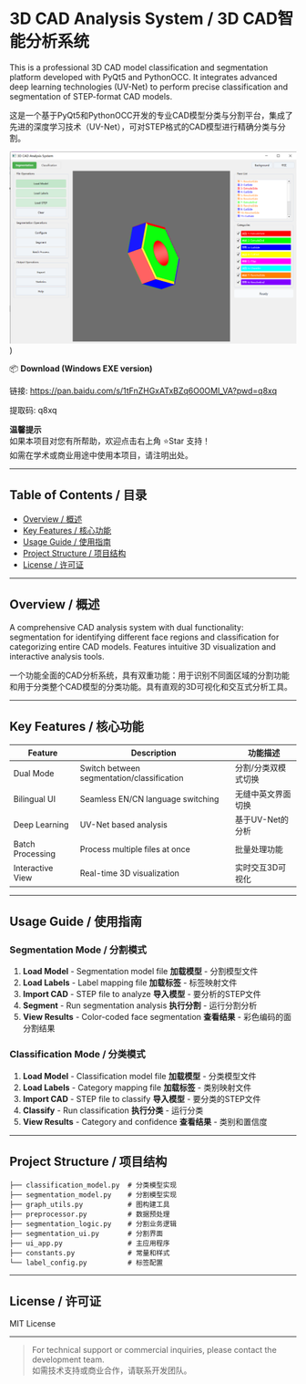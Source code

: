 # 3D CAD Analysis System / 3D CAD智能分析系统

This is a professional 3D CAD model classification and segmentation platform developed with PyQt5 and PythonOCC. It integrates advanced deep learning technologies (UV-Net) to perform precise classification and segmentation of STEP-format CAD models.

这是一个基于PyQt5和PythonOCC开发的专业CAD模型分类与分割平台，集成了先进的深度学习技术（UV-Net），可对STEP格式的CAD模型进行精确分类与分割。

![System Screenshot](https://github.com/BrepMaster/3D-CAD-Analysis-System/raw/main/1.png))

📦 **Download (Windows EXE version)**  

链接: https://pan.baidu.com/s/1tFnZHGxATxBZq6O0OMl_VA?pwd=q8xq

提取码: q8xq

**温馨提示**  
如果本项目对您有所帮助，欢迎点击右上角 ⭐Star 支持！  
如需在学术或商业用途中使用本项目，请注明出处。

---

## Table of Contents / 目录

* [Overview / 概述](#overview--概述)
* [Key Features / 核心功能](#key-features--核心功能)
* [Usage Guide / 使用指南](#usage-guide--使用指南)
* [Project Structure / 项目结构](#project-structure--项目结构)
* [License / 许可证](#license--许可证)

---

## Overview / 概述

A comprehensive CAD analysis system with dual functionality: segmentation for identifying different face regions and classification for categorizing entire CAD models. Features intuitive 3D visualization and interactive analysis tools.

一个功能全面的CAD分析系统，具有双重功能：用于识别不同面区域的分割功能和用于分类整个CAD模型的分类功能。具有直观的3D可视化和交互式分析工具。

---

## Key Features / 核心功能

| Feature          | Description                       | 功能描述                  |
| ---------------- | --------------------------------- | --------------------- |
| Dual Mode        | Switch between segmentation/classification | 分割/分类双模式切换 |
| Bilingual UI     | Seamless EN/CN language switching | 无缝中英文界面切换 |
| Deep Learning    | UV-Net based analysis             | 基于UV-Net的分析   |
| Batch Processing | Process multiple files at once    | 批量处理功能       |
| Interactive View | Real-time 3D visualization        | 实时交互3D可视化   |     |

---


## Usage Guide / 使用指南

### Segmentation Mode / 分割模式

1. **Load Model** - Segmentation model file
   **加载模型** - 分割模型文件
2. **Load Labels** - Label mapping file
   **加载标签** - 标签映射文件
3. **Import CAD** - STEP file to analyze
   **导入模型** - 要分析的STEP文件
4. **Segment** - Run segmentation analysis
   **执行分割** - 运行分割分析
5. **View Results** - Color-coded face segmentation
   **查看结果** - 彩色编码的面分割结果

### Classification Mode / 分类模式

1. **Load Model** - Classification model file
   **加载模型** - 分类模型文件
2. **Load Labels** - Category mapping file
   **加载标签** - 类别映射文件
3. **Import CAD** - STEP file to classify
   **导入模型** - 要分类的STEP文件
4. **Classify** - Run classification
   **执行分类** - 运行分类
5. **View Results** - Category and confidence
   **查看结果** - 类别和置信度

---

## Project Structure / 项目结构

```
├── classification_model.py  # 分类模型实现
├── segmentation_model.py    # 分割模型实现  
├── graph_utils.py           # 图构建工具
├── preprocessor.py          # 数据预处理
├── segmentation_logic.py    # 分割业务逻辑
├── segmentation_ui.py       # 分割界面
├── ui_app.py                # 主应用程序
├── constants.py             # 常量和样式
└── label_config.py          # 标签配置
```

---

## License / 许可证

MIT License

---

> For technical support or commercial inquiries, please contact the development team.  
> 如需技术支持或商业合作，请联系开发团队。
